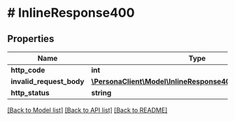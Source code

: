 # # InlineResponse400

## Properties

Name | Type | Description | Notes
------------ | ------------- | ------------- | -------------
**http_code** | **int** |  | [optional] 
**invalid_request_body** | [**\PersonaClient\Model\InlineResponse400InvalidRequestBody**](InlineResponse400InvalidRequestBody.md) |  | [optional] 
**http_status** | **string** |  | [optional] 

[[Back to Model list]](../../README.md#documentation-for-models) [[Back to API list]](../../README.md#documentation-for-api-endpoints) [[Back to README]](../../README.md)


